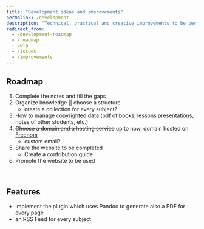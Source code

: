 ```yaml
---
title: "Development ideas and improvements"
permalink: /development
description: "Technical, practical and creative improvements to be performed on this website"
redirect_from:
  - /development-roadmap
  - /roadmap
  - /wip
  - /issues
  - /improvements
---
```

## Roadmap

1. Complete the notes and fill the gaps
1. Organize knowledge || choose a structure
    - create a collection for every subject?
1. How to manage copyrighted data (pdf of books, lessons presentations, notes of other students, etc.)
3. ~~Choose a domain and a hosting service~~ up to now, domain hosted on [Freenom](https://freenom.com)
    - custom email?
5. Share the website to be completed
    - Create a contribution guide
6. Promote the website to be used

<br>

## Features

- Implement the plugin which uses Pandoc to generate also a PDF for every page
- an RSS Feed for every subject

